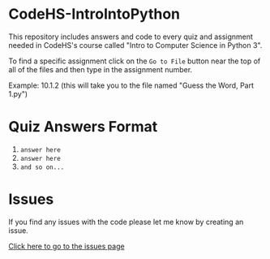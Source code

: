 # CodeHS-IntroIntoPython
This repository includes answers and code to every quiz and assignment needed in CodeHS's course called "Intro to Computer Science in Python 3".

To find a specific assignment click on the `Go to File` button near the top of all of the files and then type in the assignment number.

Example: 10.1.2 (this will take you to the file named "Guess the Word, Part 1.py")


# Quiz Answers Format
1. `answer here`
2. `answer here`
3. `and so on...`

# Issues
If you find any issues with the code please let me know by creating an issue.

[Click here to go to the issues page](https://github.com/aditeyapatakoti/CodeHS-IntroIntoPython/issues)
